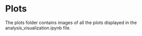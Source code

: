 # Plots

The plots folder contains images of all the plots displayed in the analysis_visualization.ipynb file.
